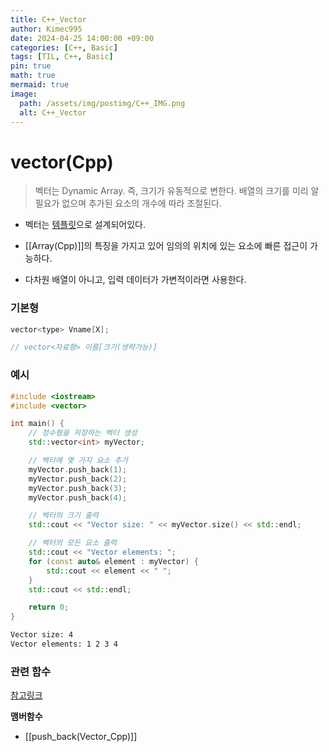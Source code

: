 ```yaml
---
title: C++_Vector
author: Kimec995
date: 2024-04-25 14:00:00 +09:00
categories: [C++, Basic]
tags: [TIL, C++, Basic]
pin: true
math: true
mermaid: true
image: 
  path: /assets/img/postimg/C++_IMG.png
  alt: C++_Vector
---
```


# vector(Cpp)
> 벡터는 Dynamic Array. 즉, 크기가 유동적으로 변한다. 배열의 크기를 미리 알 필요가 없으며 추가된 요소의 개수에 따라 조절된다. 

- 벡터는 [템플릿](https://kimec995.github.io/posts/Template/)으로 설계되어있다. 

- [[Array(Cpp)]]의 특징을 가지고 있어 임의의 위치에 있는 요소에 빠른 접근이 가능하다.

- 다차원 배열이 아니고, 입력 데이터가 가변적이라면 사용한다.

### 기본형
```c++
vector<type> Vname[X]; 

// vector<자료형> 이름[크기(생략가능)]
```

### 예시
```c++
#include <iostream>
#include <vector>

int main() {
    // 정수형을 저장하는 벡터 생성
    std::vector<int> myVector;

    // 벡터에 몇 가지 요소 추가
    myVector.push_back(1);
    myVector.push_back(2);
    myVector.push_back(3);
    myVector.push_back(4);

    // 벡터의 크기 출력
    std::cout << "Vector size: " << myVector.size() << std::endl;

    // 벡터의 모든 요소 출력
    std::cout << "Vector elements: ";
    for (const auto& element : myVector) {
        std::cout << element << " ";
    }
    std::cout << std::endl;

    return 0; 
}
```

```bash
Vector size: 4
Vector elements: 1 2 3 4
```

### 관련 함수
[참고링크](https://cplusplus.com/reference/vector/vector/?kw=vector)

**맴버함수**
- [[push_back(Vector_Cpp)]]